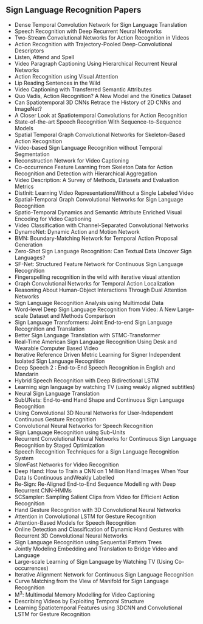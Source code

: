 <h2> Sign Language Recognition Papers </h2>

<ul>

                             

 <li><a target="_blank" href="https://github.com/manjunath5496/Sign-Language-Recognition-Papers/blob/master/s(1).pdf" style="text-decoration:none;">Dense Temporal Convolution Network for Sign Language Translation</a></li>

 <li><a target="_blank" href="https://github.com/manjunath5496/Sign-Language-Recognition-Papers/blob/master/s(2).pdf" style="text-decoration:none;">Speech Recognition with Deep Recurrent Neural Networks</a></li>

<li><a target="_blank" href="https://github.com/manjunath5496/Sign-Language-Recognition-Papers/blob/master/s(3).pdf" style="text-decoration:none;">Two-Stream Convolutional Networks for Action Recognition in Videos</a></li>
 <li><a target="_blank" href="https://github.com/manjunath5496/Sign-Language-Recognition-Papers/blob/master/s(4).pdf" style="text-decoration:none;">Action Recognition with Trajectory-Pooled Deep-Convolutional Descriptors</a></li>                              
<li><a target="_blank" href="https://github.com/manjunath5496/Sign-Language-Recognition-Papers/blob/master/s(5).pdf" style="text-decoration:none;">Listen, Attend and Spell</a></li>
<li><a target="_blank" href="https://github.com/manjunath5496/Sign-Language-Recognition-Papers/blob/master/s(6).pdf" style="text-decoration:none;">Video Paragraph Captioning Using Hierarchical Recurrent Neural Networks</a></li>
 <li><a target="_blank" href="https://github.com/manjunath5496/Sign-Language-Recognition-Papers/blob/master/s(7).pdf" style="text-decoration:none;">Action Recognition using Visual Attention</a></li>

 <li><a target="_blank" href="https://github.com/manjunath5496/Sign-Language-Recognition-Papers/blob/master/s(8).pdf" style="text-decoration:none;"> Lip Reading Sentences in the Wild </a></li>
   <li><a target="_blank" href="https://github.com/manjunath5496/Sign-Language-Recognition-Papers/blob/master/s(9).pdf" style="text-decoration:none;">Video Captioning with Transferred Semantic Attributes</a></li>
  
   
 <li><a target="_blank" href="https://github.com/manjunath5496/Sign-Language-Recognition-Papers/blob/master/s(10).pdf" style="text-decoration:none;">Quo Vadis, Action Recognition? A New Model and the Kinetics Dataset </a></li>                              
<li><a target="_blank" href="https://github.com/manjunath5496/Sign-Language-Recognition-Papers/blob/master/s(11).pdf" style="text-decoration:none;">Can Spatiotemporal 3D CNNs Retrace the History of 2D CNNs and ImageNet?</a></li>
<li><a target="_blank" href="https://github.com/manjunath5496/Sign-Language-Recognition-Papers/blob/master/s(12).pdf" style="text-decoration:none;">A Closer Look at Spatiotemporal Convolutions for Action Recognition</a></li>
<li><a target="_blank" href="https://github.com/manjunath5496/Sign-Language-Recognition-Papers/blob/master/s(13).pdf" style="text-decoration:none;">State-of-the-art Speech Recognition With Sequence-to-Sequence Models</a></li>

<li><a target="_blank" href="https://github.com/manjunath5496/Sign-Language-Recognition-Papers/blob/master/s(14).pdf" style="text-decoration:none;">Spatial Temporal Graph Convolutional Networks for Skeleton-Based Action Recognition</a></li>
                              
<li><a target="_blank" href="https://github.com/manjunath5496/Sign-Language-Recognition-Papers/blob/master/s(15).pdf" style="text-decoration:none;">Video-based Sign Language Recognition without Temporal Segmentation</a></li>

<li><a target="_blank" href="https://github.com/manjunath5496/Sign-Language-Recognition-Papers/blob/master/s(16).pdf" style="text-decoration:none;">Reconstruction Network for Video Captioning</a></li>

  <li><a target="_blank" href="https://github.com/manjunath5496/Sign-Language-Recognition-Papers/blob/master/s(17).pdf" style="text-decoration:none;">Co-occurrence Feature Learning from Skeleton Data for Action Recognition and Detection with Hierarchical Aggregation</a></li>   
  
<li><a target="_blank" href="https://github.com/manjunath5496/Sign-Language-Recognition-Papers/blob/master/s(18).pdf" style="text-decoration:none;">Video Description: A Survey of Methods, Datasets and Evaluation Metrics</a></li> 

  
<li><a target="_blank" href="https://github.com/manjunath5496/Sign-Language-Recognition-Papers/blob/master/s(19).pdf" style="text-decoration:none;">DistInit: Learning Video RepresentationsWithout a Single Labeled Video</a></li> 

<li><a target="_blank" href="https://github.com/manjunath5496/Sign-Language-Recognition-Papers/blob/master/s(20).pdf" style="text-decoration:none;">Spatial-Temporal Graph Convolutional Networks for Sign Language Recognition</a></li>

<li><a target="_blank" href="https://github.com/manjunath5496/Sign-Language-Recognition-Papers/blob/master/s(21).pdf" style="text-decoration:none;">Spatio-Temporal Dynamics and Semantic Attribute Enriched Visual Encoding for Video Captioning</a></li>
<li><a target="_blank" href="https://github.com/manjunath5496/Sign-Language-Recognition-Papers/blob/master/s(22).pdf" style="text-decoration:none;">Video Classification with Channel-Separated Convolutional Networks</a></li> 
 <li><a target="_blank" href="https://github.com/manjunath5496/Sign-Language-Recognition-Papers/blob/master/s(23).pdf" style="text-decoration:none;">DynamoNet: Dynamic Action and Motion Network</a></li> 
 

   <li><a target="_blank" href="https://github.com/manjunath5496/Sign-Language-Recognition-Papers/blob/master/s(24).pdf" style="text-decoration:none;">BMN: Boundary-Matching Network for Temporal Action Proposal Generation</a></li>
 
   <li><a target="_blank" href="https://github.com/manjunath5496/Sign-Language-Recognition-Papers/blob/master/s(25).pdf" style="text-decoration:none;">Zero-Shot Sign Language Recognition: Can Textual Data Uncover Sign Languages?</a></li>                              
 <li><a target="_blank" href="https://github.com/manjunath5496/Sign-Language-Recognition-Papers/blob/master/s(26).pdf" style="text-decoration:none;">SF-Net: Structured Feature Network for Continuous Sign Language Recognition</a></li>
 <li><a target="_blank" href="https://github.com/manjunath5496/Sign-Language-Recognition-Papers/blob/master/s(27).pdf" style="text-decoration:none;">Fingerspelling recognition in the wild with iterative visual attention</a></li>
   
 
   <li><a target="_blank" href="https://github.com/manjunath5496/Sign-Language-Recognition-Papers/blob/master/s(28).pdf" style="text-decoration:none;">Graph Convolutional Networks for Temporal Action Localization</a></li>
 
   <li><a target="_blank" href="https://github.com/manjunath5496/Sign-Language-Recognition-Papers/blob/master/s(29).pdf" style="text-decoration:none;">Reasoning About Human-Object Interactions Through Dual Attention Networks </a></li>                              

  <li><a target="_blank" href="https://github.com/manjunath5496/Sign-Language-Recognition-Papers/blob/master/s(30).pdf" style="text-decoration:none;">Sign Language Recognition Analysis using Multimodal Data</a></li>
 
   <li><a target="_blank" href="https://github.com/manjunath5496/Sign-Language-Recognition-Papers/blob/master/s(31).pdf" style="text-decoration:none;">Word-level Deep Sign Language Recognition from Video: A New Large-scale Dataset and Methods Comparison</a></li> 
    <li><a target="_blank" href="https://github.com/manjunath5496/Sign-Language-Recognition-Papers/blob/master/s(32).pdf" style="text-decoration:none;">Sign Language Transformers: Joint End-to-end Sign Language Recognition and Translation</a></li> 

   <li><a target="_blank" href="https://github.com/manjunath5496/Sign-Language-Recognition-Papers/blob/master/s(33).pdf" style="text-decoration:none;">Better Sign Language Translation with STMC-Transformer</a></li>                              

  <li><a target="_blank" href="https://github.com/manjunath5496/Sign-Language-Recognition-Papers/blob/master/s(34).pdf" style="text-decoration:none;">Real-Time American Sign Language Recognition Using Desk and Wearable Computer Based Video</a></li> 
 
  <li><a target="_blank" href="https://github.com/manjunath5496/Sign-Language-Recognition-Papers/blob/master/s(35).pdf" style="text-decoration:none;">Iterative Reference Driven Metric Learning for Signer Independent Isolated Sign Language Recognition</a></li> 

  <li><a target="_blank" href="https://github.com/manjunath5496/Sign-Language-Recognition-Papers/blob/master/s(36).pdf" style="text-decoration:none;">Deep Speech 2 : End-to-End Speech Recognition in English and Mandarin</a></li> 
 
<li><a target="_blank" href="https://github.com/manjunath5496/Sign-Language-Recognition-Papers/blob/master/s(37).pdf" style="text-decoration:none;">Hybrid Speech Recognition with Deep Bidirectional LSTM</a></li>
 <li><a target="_blank" href="https://github.com/manjunath5496/Sign-Language-Recognition-Papers/blob/master/s(38).pdf" style="text-decoration:none;">Learning sign language by watching TV (using weakly aligned subtitles)</a></li>
<li><a target="_blank" href="https://github.com/manjunath5496/Sign-Language-Recognition-Papers/blob/master/s(39).pdf" style="text-decoration:none;">Neural Sign Language Translation</a></li>
 <li><a target="_blank" href="https://github.com/manjunath5496/Sign-Language-Recognition-Papers/blob/master/s(40).pdf" style="text-decoration:none;">SubUNets: End-to-end Hand Shape and Continuous Sign Language Recognition</a></li>                              
<li><a target="_blank" href="https://github.com/manjunath5496/Sign-Language-Recognition-Papers/blob/master/s(41).pdf" style="text-decoration:none;">Using Convolutional 3D Neural Networks for User-Independent Continuous Gesture Recognition</a></li>
<li><a target="_blank" href="https://github.com/manjunath5496/Sign-Language-Recognition-Papers/blob/master/s(42).pdf" style="text-decoration:none;">Convolutional Neural Networks for Speech Recognition</a></li>
 
  <li><a target="_blank" href="https://github.com/manjunath5496/Sign-Language-Recognition-Papers/blob/master/s(43).pdf" style="text-decoration:none;">Sign Language Recognition using Sub-Units</a></li>
 <li><a target="_blank" href="https://github.com/manjunath5496/Sign-Language-Recognition-Papers/blob/master/s(44).pdf" style="text-decoration:none;">Recurrent Convolutional Neural Networks for Continuous Sign Language Recognition by Staged Optimization</a></li>
   <li><a target="_blank" href="https://github.com/manjunath5496/Sign-Language-Recognition-Papers/blob/master/s(45).pdf" style="text-decoration:none;">Speech Recognition Techniques for a Sign Language Recognition System</a></li>  
   
<li><a target="_blank" href="https://github.com/manjunath5496/Sign-Language-Recognition-Papers/blob/master/s(46).pdf" style="text-decoration:none;">SlowFast Networks for Video Recognition</a></li> 
                             
<li><a target="_blank" href="https://github.com/manjunath5496/Sign-Language-Recognition-Papers/blob/master/s(47).pdf" style="text-decoration:none;">Deep Hand: How to Train a CNN on 1 Million Hand Images When Your Data Is Continuous andWeakly Labelled</a></li>
<li><a target="_blank" href="https://github.com/manjunath5496/Sign-Language-Recognition-Papers/blob/master/s(48).pdf" style="text-decoration:none;">Re-Sign: Re-Aligned End-to-End Sequence Modelling with Deep Recurrent CNN-HMMs</a></li>

<li><a target="_blank" href="https://github.com/manjunath5496/Sign-Language-Recognition-Papers/blob/master/s(49).pdf" style="text-decoration:none;">SCSampler: Sampling Salient Clips from Video for Efficient Action Recognition</a></li>
                              
<li><a target="_blank" href="https://github.com/manjunath5496/Sign-Language-Recognition-Papers/blob/master/s(50).pdf" style="text-decoration:none;">Hand Gesture Recognition with 3D Convolutional Neural Networks</a></li>
<li><a target="_blank" href="https://github.com/manjunath5496/Sign-Language-Recognition-Papers/blob/master/s(51).pdf" style="text-decoration:none;">Attention in Convolutional LSTM for Gesture Recognition</a></li>
<li><a target="_blank" href="https://github.com/manjunath5496/Sign-Language-Recognition-Papers/blob/master/s(52).pdf" style="text-decoration:none;">Attention-Based Models for Speech Recognition</a></li>

<li><a target="_blank" href="https://github.com/manjunath5496/Sign-Language-Recognition-Papers/blob/master/s(53).pdf" style="text-decoration:none;">Online Detection and Classification of Dynamic Hand Gestures with Recurrent 3D Convolutional Neural Networks</a></li>
 
<li><a target="_blank" href="https://github.com/manjunath5496/Sign-Language-Recognition-Papers/blob/master/s(54).pdf" style="text-decoration:none;">Sign Language Recognition using Sequential Pattern Trees</a></li>

<li><a target="_blank" href="https://github.com/manjunath5496/Sign-Language-Recognition-Papers/blob/master/s(55).pdf" style="text-decoration:none;">Jointly Modeling Embedding and Translation to Bridge Video and Language</a></li>
 
  <li><a target="_blank" href="https://github.com/manjunath5496/Sign-Language-Recognition-Papers/blob/master/s(56).pdf" style="text-decoration:none;">Large-scale Learning of Sign Language by Watching TV (Using Co-occurrences) </a></li>                              

  <li><a target="_blank" href="https://github.com/manjunath5496/Sign-Language-Recognition-Papers/blob/master/s(57).pdf" style="text-decoration:none;">Iterative Alignment Network for Continuous Sign Language Recognition</a></li>
 
   <li><a target="_blank" href="https://github.com/manjunath5496/Sign-Language-Recognition-Papers/blob/master/s(58).pdf" style="text-decoration:none;">Curve Matching from the View of Manifold for Sign Language Recognition</a></li>
    <li><a target="_blank" href="https://github.com/manjunath5496/Sign-Language-Recognition-Papers/blob/master/s(59).pdf" style="text-decoration:none;">M<sup>3</sup>: Multimodal Memory Modelling for Video Captioning</a></li>
 
  <li><a target="_blank" href="https://github.com/manjunath5496/Sign-Language-Recognition-Papers/blob/master/s(60).pdf" style="text-decoration:none;">Describing Videos by Exploiting Temporal Structure </a></li>
 
   <li><a target="_blank" href="https://github.com/manjunath5496/Sign-Language-Recognition-Papers/blob/master/s(61).pdf" style="text-decoration:none;">Learning Spatiotemporal Features using 3DCNN and Convolutional LSTM for Gesture Recognition</a></li>
 
   </ul>
